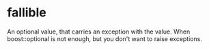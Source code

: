 # fallible
An optional value, that carries an exception with the value. When boost::optional is not enough, but you don't want to raise exceptions.
